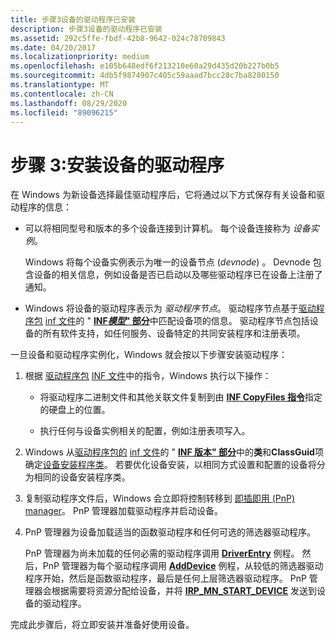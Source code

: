 ```yaml
---
title: 步骤3设备的驱动程序已安装
description: 步骤3设备的驱动程序已安装
ms.assetid: 292c5ffe-fbdf-42b8-9642-024c78709843
ms.date: 04/20/2017
ms.localizationpriority: medium
ms.openlocfilehash: e105b648edf6f213210e60a29d435d20b227b0b5
ms.sourcegitcommit: 4db5f9874907c405c59aaad7bcc28c7ba8280150
ms.translationtype: MT
ms.contentlocale: zh-CN
ms.lasthandoff: 08/29/2020
ms.locfileid: "89096215"
---
```

# <a name="step-3-the-driver-for-the-device-is-installed"></a>步骤 3:安装设备的驱动程序


在 Windows 为新设备选择最佳驱动程序后，它将通过以下方式保存有关设备和驱动程序的信息：

-   可以将相同型号和版本的多个设备连接到计算机。 每个设备连接称为 *设备实例*。

    Windows 将每个设备实例表示为唯一的设备节点 (*devnode*) 。 Devnode 包含设备的相关信息，例如设备是否已启动以及哪些驱动程序已在设备上注册了通知。

-   Windows 将设备的驱动程序表示为 *驱动程序节点*。 驱动程序节点基于[驱动程序包](driver-packages.md) [inf 文件](overview-of-inf-files.md)的 " [**INF*模型*" 部分**](inf-models-section.md)中匹配设备项的信息。 驱动程序节点包括设备的所有软件支持，如任何服务、设备特定的共同安装程序和注册表项。

一旦设备和驱动程序实例化，Windows 就会按以下步骤安装驱动程序：

1.  根据 [驱动程序包](driver-packages.md) [INF 文件](overview-of-inf-files.md)中的指令，Windows 执行以下操作：

    -   将驱动程序二进制文件和其他关联文件复制到由 [**INF CopyFiles 指令**](inf-copyfiles-directive.md)指定的硬盘上的位置。

    -   执行任何与设备实例相关的配置，例如注册表项写入。

2.  Windows 从[驱动程序包的](driver-packages.md) [inf 文件](overview-of-inf-files.md)的 " [**INF 版本" 部分**](inf-version-section.md)中的**类**和**ClassGuid**项确定[设备安装程序类](./overview-of-device-setup-classes.md)。 若要优化设备安装，以相同方式设置和配置的设备将分为相同的设备安装程序类。

3.  复制驱动程序文件后，Windows 会立即将控制转移到 [即插即用 (PnP) manager](pnp-manager.md)。 PnP 管理器加载驱动程序并启动设备。

4.  PnP 管理器为设备加载适当的函数驱动程序和任何可选的筛选器驱动程序。

    PnP 管理器为尚未加载的任何必需的驱动程序调用 [**DriverEntry**](/windows-hardware/drivers/ddi/wdm/nc-wdm-driver_initialize) 例程。 然后，PnP 管理器为每个驱动程序调用 [**AddDevice**](/windows-hardware/drivers/ddi/wdm/nc-wdm-driver_add_device) 例程，从较低的筛选器驱动程序开始，然后是函数驱动程序，最后是任何上层筛选器驱动程序。 PnP 管理器会根据需要将资源分配给设备，并将 [**IRP_MN_START_DEVICE**](../kernel/irp-mn-start-device.md) 发送到设备的驱动程序。

完成此步骤后，将立即安装并准备好使用设备。

 

